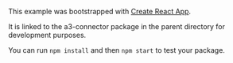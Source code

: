 This example was bootstrapped with [Create React App](https://github.com/facebook/create-react-app).

It is linked to the a3-connector package in the parent directory for development purposes.

You can run `npm install` and then `npm start` to test your package.
